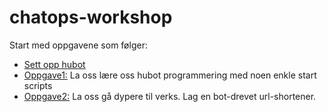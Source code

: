 # chatops-workshop

Start med oppgavene som følger:
  - [Sett opp hubot](https://github.com/bekk/chatops-workshop/blob/master/hubot-setup.md)
  - [Oppgave1:](https://github.com/bekk/chatops-workshop/blob/master/hubot-oppgave1.md) La oss lære oss hubot programmering med noen enkle start scripts
  - [Oppgave2:](https://github.com/bekk/chatops-workshop/blob/master/hubot-oppgave2.md) La oss gå dypere til verks. Lag en bot-drevet url-shortener.


